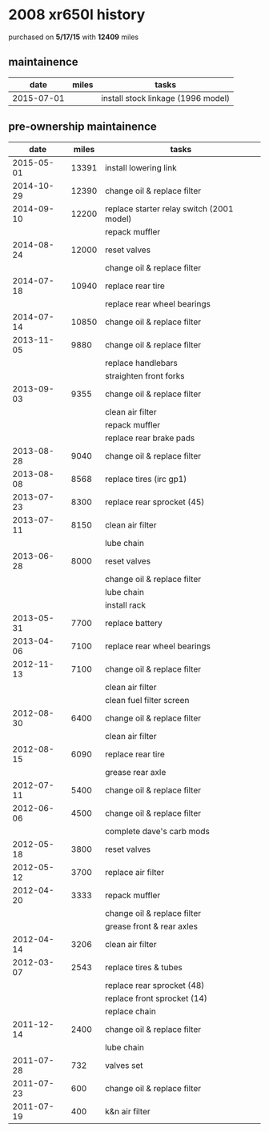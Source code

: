 # 2008 xr650l history

purchased on **5/17/15** with **12409** miles


## maintainence

date        | miles | tasks
------------|-------|---------
2015-07-01  |       | install stock linkage (1996 model)


## pre-ownership maintainence

date        | miles | tasks
------------|-------|---------
2015-05-01  | 13391 | install lowering link
2014-10-29  | 12390 | change oil & replace filter
2014-09-10  | 12200 | replace starter relay switch (2001 model)
            |       | repack muffler
2014-08-24  | 12000 | reset valves
            |       | change oil & replace filter
2014-07-18  | 10940 | replace rear tire
            |       | replace rear wheel bearings
2014-07-14  | 10850 | change oil & replace filter
2013-11-05  |  9880 | change oil & replace filter
            |       | replace handlebars
            |       | straighten front forks
2013-09-03  |  9355 | change oil & replace filter
            |       | clean air filter
            |       | repack muffler
            |       | replace rear brake pads
2013-08-28  |  9040 | change oil & replace filter
2013-08-08  |  8568 | replace tires (irc gp1)
2013-07-23  |  8300 | replace rear sprocket (45)
2013-07-11  |  8150 | clean air filter
            |       | lube chain
2013-06-28  |  8000 | reset valves
            |       | change oil & replace filter
            |       | lube chain
            |       | install rack
2013-05-31  |  7700 | replace battery
2013-04-06  |  7100 | replace rear wheel bearings
2012-11-13  |  7100 | change oil & replace filter
            |       | clean air filter
            |       | clean fuel filter screen
2012-08-30  |  6400 | change oil & replace filter
            |       | clean air filter
2012-08-15  |  6090 | replace rear tire
            |       | grease rear axle
2012-07-11  |  5400 | change oil & replace filter
2012-06-06  |  4500 | change oil & replace filter
            |       | complete dave's carb mods
2012-05-18  |  3800 | reset valves
2012-05-12  |  3700 | replace air filter
2012-04-20  |  3333 | repack muffler
            |       | change oil & replace filter
            |       | grease front & rear axles
2012-04-14  |  3206 | clean air filter
2012-03-07  |  2543 | replace tires & tubes
            |       | replace rear sprocket (48)
            |       | replace front sprocket (14)
            |       | replace chain
2011-12-14  |  2400 | change oil & replace filter
            |       | lube chain
2011-07-28  |   732 | valves set
2011-07-23  |   600 | change oil & replace filter
2011-07-19  |   400 | k&n air filter
